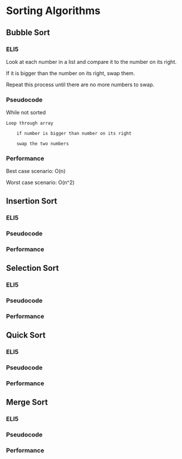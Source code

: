 # Sorting Algorithms

## Bubble Sort

### ELI5

Look at each number in a list and compare it to the number on its right.

If it is bigger than the number on its right, swap them.

Repeat this process until there are no more numbers to swap.

### Pseudocode

While not sorted

	Loop through array

		if number is bigger than number on its right

		swap the two numbers 

### Performance

Best case scenario: O(n)

Worst case scenario: O(n^2)

## Insertion Sort

### ELI5



### Pseudocode

### Performance

## Selection Sort

### ELI5

### Pseudocode

### Performance

## Quick Sort

### ELI5

### Pseudocode

### Performance

## Merge Sort

### ELI5

### Pseudocode

### Performance